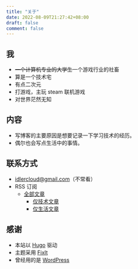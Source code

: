 ```yaml
---
title: "关于"
date: 2022-08-09T21:27:42+08:00
draft: false
comment: false
---
```


## 我

- ~~一个计算机专业的大学生~~一个游戏行业的社畜
- 算是一个技术宅
- 有点二次元
- 打游戏，主玩 steam 联机游戏
- 对世界茫然无知

## 内容

- 写博客的主要原因是想要记录一下学习技术的经历。
- 偶尔也会写点生活中的事情。

## 联系方式

- <idlercloud@gmail.com>（不常看）
- RSS 订阅
  - [全部文章](https://cxz888.xyz/index.xml)
    - [仅技术文章](https://cxz888.xyz/categories/tech/index.xml)
    - [仅生活文章](https://cxz888.xyz/categories/life/index.xml)

## 感谢

- 本站以 [Hugo](https://gohugo.io/) 驱动
- 主题采用 [FixIt](https://github.com/hugo-fixit/FixIt)
- 曾经用的是 [WordPress](https://wordpress.com/zh-cn/)
